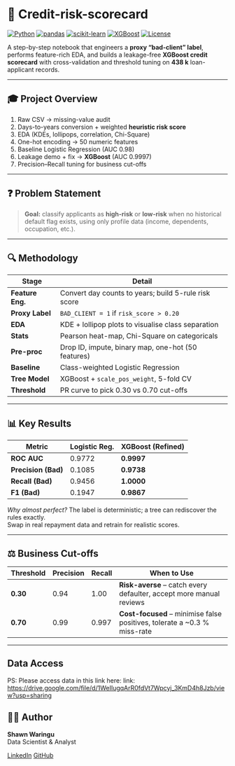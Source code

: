 # 🏦 Credit-risk-scorecard

[![Python](https://img.shields.io/badge/Python-3.9-blue)](https://www.python.org/)
[![pandas](https://img.shields.io/badge/pandas-2.1-150458?logo=pandas&logoColor=white)](https://pandas.pydata.org/)
[![scikit-learn](https://img.shields.io/badge/scikit--learn-1.4-f7931e?logo=scikitlearn&logoColor=white)](https://scikit-learn.org/)
[![XGBoost](https://img.shields.io/badge/XGBoost-2.0-green)](https://xgboost.readthedocs.io)
[![License](https://img.shields.io/badge/license-MIT-green)](./LICENSE)

A step-by-step notebook that engineers a **proxy “bad-client” label**, performs feature-rich EDA, and builds a leakage-free **XGBoost credit scorecard** with cross-validation and threshold tuning on **438 k** loan-applicant records.

---

## 🎓 Project Overview
1. Raw CSV → missing-value audit  
2. Days-to-years conversion + weighted **heuristic risk score**  
3. EDA (KDEs, lollipops, correlation, Chi-Square)  
4. One-hot encoding → 50 numeric features  
5. Baseline Logistic Regression (AUC 0.98)  
6. Leakage demo + fix → **XGBoost** (AUC 0.9997)  
7. Precision–Recall tuning for business cut-offs  

---

## ❓ Problem Statement
> **Goal:** classify applicants as **high-risk** or **low-risk** when no historical default flag exists, using only profile data (income, dependents, occupation, etc.).

---

## 🔍 Methodology

| Stage        | Detail                                                         |
|--------------|----------------------------------------------------------------|
| **Feature Eng.** | Convert day counts to years; build 5-rule risk score          |
| **Proxy Label**  | `BAD_CLIENT = 1` if `risk_score > 0.20`                       |
| **EDA**         | KDE + lollipop plots to visualise class separation            |
| **Stats**       | Pearson heat-map, Chi-Square on categoricals                  |
| **Pre-proc**    | Drop ID, impute, binary map, one-hot (50 features)            |
| **Baseline**    | Class-weighted Logistic Regression                            |
| **Tree Model**  | XGBoost + `scale_pos_weight`, 5-fold CV                       |
| **Threshold**   | PR curve to pick 0.30 vs 0.70 cut-offs                        |

---

## 📊 Key Results

| Metric            | Logistic Reg. | XGBoost (Refined) |
|-------------------|---------------|-------------------|
| **ROC AUC**       | 0.9772        | **0.9997**        |
| **Precision (Bad)** | 0.1085      | **0.9738**        |
| **Recall (Bad)**    | 0.9456      | **1.0000**        |
| **F1 (Bad)**        | 0.1947      | **0.9867**        |

*Why almost perfect?* The label is deterministic; a tree can rediscover the rules exactly.  
Swap in real repayment data and retrain for realistic scores.

---

## ⚖️ Business Cut-offs

| Threshold | Precision | Recall | When to Use |
|-----------|-----------|--------|-------------|
| **0.30**  | 0.94      | 1.00   | **Risk-averse** – catch every defaulter, accept more manual reviews |
| **0.70**  | 0.99      | 0.997  | **Cost-focused** – minimise false positives, tolerate a ~0.3 % miss-rate |

---

## Data Access

PS: Please access data in this link here: 
link: https://drive.google.com/file/d/1WeIIugqArR0fdVt7Wpcyj_3KmD4h8Jzb/view?usp=sharing

## 👨‍💻 Author

**Shawn Waringu**  
Data Scientist & Analyst

[LinkedIn](https://www.linkedin.com/in/shawn-chege-856048312)
[GitHub](https://github.com/ShawnyQ)
